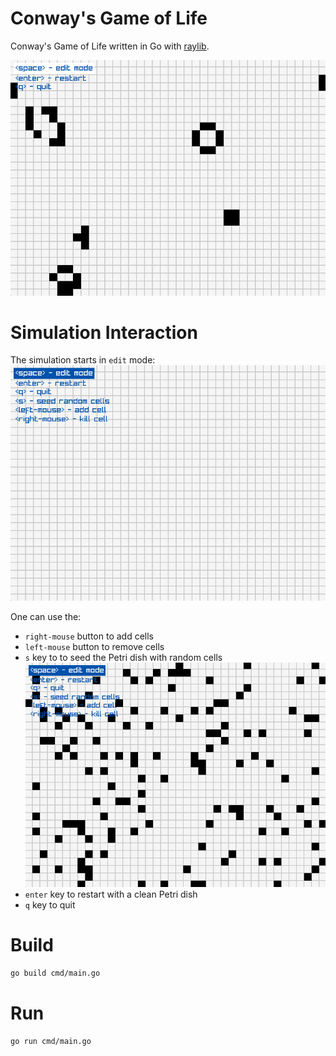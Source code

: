 # Conway's Game of Life

Conway's Game of Life written in Go with [raylib](https://github.com/raysan5/raylib).

![Game of Life](images/run.png)

# Simulation Interaction

The simulation starts in `edit` mode:
![start](images/start.png)

One can use the:
- `right-mouse` button to add cells
- `left-mouse` button to remove cells
- `s` key to to seed the Petri dish with random cells
![seed dish](images/seed.png)
- `enter` key to restart with a clean Petri dish
- `q` key to quit

# Build

```bash
go build cmd/main.go
```

# Run

```bash
go run cmd/main.go
```
